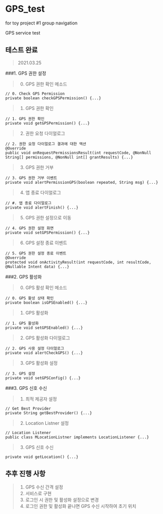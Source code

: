 # GPS_test
 for toy project #1 group navigation

 GPS service test

## 테스트 완료

>2021.03.25
>
###1. GPS 권한 설정
 > 0) GPS 권한 확인 메소드

    // 0. Check GPS Permission
    private boolean checkGPSPermission() {...}

 > 1) GPS 권한 확인    

    // 1. GPS 권한 확인
    private void getGPSPermission() {...}
    
 > 2) 권한 요청 다이얼로그

    // 2. 권한 요청 다이얼로그 결과에 대한 액션
    @Override
    public void onRequestPermissionsResult(int requestCode, @NonNull String[] permissions, @NonNull int[] grantResults) {...}
    
 > 3) GPS 권한 거부

    // 3. GPS 권한 거부 이벤트
    private void alertPermissionGPS(boolean repeated, String msg) {...}

 > 4) 앱 종료 다이얼로그

    // #. 앱 종료 다이얼로그
    private void alertFinish() {...}
    
 > 5) GPS 권한 설정으로 이동

    // 4. GPS 권한 설정 화면
    private void setGPSPermission() {...}
    
 > 6) GPS 설정 종료 이벤트

    // 5. GPS 권한 설정 종료 이벤트
    @Override
    protected void onActivityResult(int requestCode, int resultCode, @Nullable Intent data) {...}

###2. GPS 활성화
 > 0) GPS 활성 확인 메소드

    // 0. GPS 활성 상태 확인
    private boolean isGPSEnabled() {...}

 > 1) GPS 활성화

    // 1. GPS 활성화
    private void setGPSEnabled() {...}
    
 > 2) GPS 활성화 다이얼로그

    // 2. GPS 사용 설정 다이얼로그
    private void alertCheckGPS() {...}
    
 > 3) GPS 활성화 설정

    // 3. GPS 설정
    private void setGPSConfig() {...}

###3. GPS 신호 수신
 > 1) 최적 제공자 설정

    // Get Best Provider
    private String getBestProvider() {...}
    
 > 2) Location Listner 설정

    // Location Listener
    public class MLocationListner implements LocationListener {...}
    
 > 3) GPS 신호 수신

    private void getLocation() {...}
    
## 추후 진행 사항

>1. GPS 수신 간격 설정
>2. 서비스로 구현
>3. 로그인 시 권한 및 활성화 설정으로 변경
>4. 로그인 권한 및 활성화 끝나면 GPS 수신 시작하여 초기 위치 
